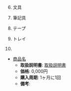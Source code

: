 06. 文具
  01. 筆記具
  02. テープ
  03. トレイ

01.

- [商品名](official-page)
  - **取扱説明書**: [取扱説明書](manual-page-url)
  - **価格**: 0,000円
  - **購入周期**: 1ヶ月に1回
  - **備考**:
